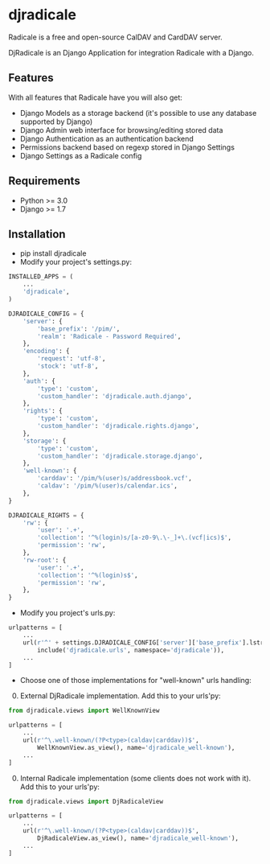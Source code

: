 djradicale
==========

Radicale is a free and open-source CalDAV and CardDAV server.

DjRadicale is an Django Application for integration Radicale with a Django.


Features
--------

With all features that Radicale have you will also get:

* Django Models as a storage backend (it's possible to use any database supported by Django)
* Django Admin web interface for browsing/editing stored data
* Django Authentication as an authentication backend
* Permissions backend based on regexp stored in Django Settings
* Django Settings as a Radicale config


Requirements
------------

* Python >= 3.0
* Django >= 1.7


Installation
------------

* pip install djradicale
* Modify your project's settings.py:

```python
INSTALLED_APPS = (
    ...
    'djradicale',
)

DJRADICALE_CONFIG = {
    'server': {
        'base_prefix': '/pim/',
        'realm': 'Radicale - Password Required',
    },
    'encoding': {
        'request': 'utf-8',
        'stock': 'utf-8',
    },
    'auth': {
        'type': 'custom',
        'custom_handler': 'djradicale.auth.django',
    },
    'rights': {
        'type': 'custom',
        'custom_handler': 'djradicale.rights.django',
    },
    'storage': {
        'type': 'custom',
        'custom_handler': 'djradicale.storage.django',
    },
    'well-known': {
        'carddav': '/pim/%(user)s/addressbook.vcf',
        'caldav': '/pim/%(user)s/calendar.ics',
    },
}

DJRADICALE_RIGHTS = {
    'rw': {
        'user': '.+',
        'collection': '^%(login)s/[a-z0-9\.\-_]+\.(vcf|ics)$',
        'permission': 'rw',
    },
    'rw-root': {
        'user': '.+',
        'collection': '^%(login)s$',
        'permission': 'rw',
    },
}
```

* Modify you project's urls.py:

```python
urlpatterns = [
    ...
    url(r'^' + settings.DJRADICALE_CONFIG['server']['base_prefix'].lstrip('/'),
        include('djradicale.urls', namespace='djradicale')),
    ...
]
```

* Choose one of those implementations for "well-known" urls handling:

0. External DjRadicale implementation. Add this to your urls'py:

```python
from djradicale.views import WellKnownView

urlpatterns = [
    ...
    url(r'^\.well-known/(?P<type>(caldav|carddav))$',
        WellKnownView.as_view(), name='djradicale_well-known'),
    ...
]
```

0. Internal Radicale implementation (some clients does not work with it). Add this to your urls'py:

```python
from djradicale.views import DjRadicaleView

urlpatterns = [
    ...
    url(r'^\.well-known/(?P<type>(caldav|carddav))$',
        DjRadicaleView.as_view(), name='djradicale_well-known'),
    ...
]
```
